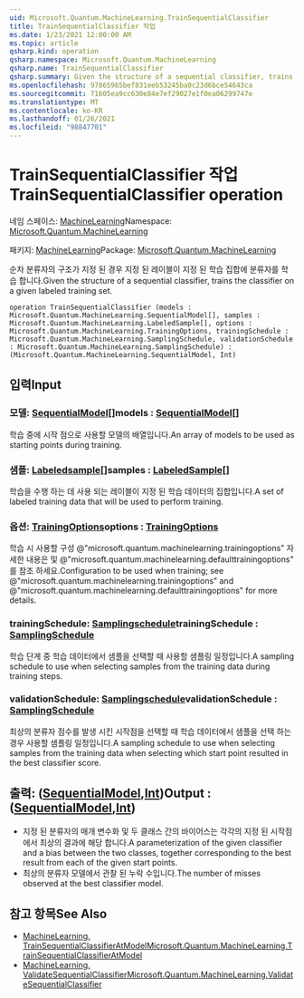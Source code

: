 ```yaml
---
uid: Microsoft.Quantum.MachineLearning.TrainSequentialClassifier
title: TrainSequentialClassifier 작업
ms.date: 1/23/2021 12:00:00 AM
ms.topic: article
qsharp.kind: operation
qsharp.namespace: Microsoft.Quantum.MachineLearning
qsharp.name: TrainSequentialClassifier
qsharp.summary: Given the structure of a sequential classifier, trains the classifier on a given labeled training set.
ms.openlocfilehash: 97865965bef831eeb53245ba0c23d6bce54643ca
ms.sourcegitcommit: 71605ea9cc630e84e7ef29027e1f0ea06299747e
ms.translationtype: MT
ms.contentlocale: ko-KR
ms.lasthandoff: 01/26/2021
ms.locfileid: "98847701"
---
```

# <a name="trainsequentialclassifier-operation"></a><span data-ttu-id="4f5bf-102">TrainSequentialClassifier 작업</span><span class="sxs-lookup"><span data-stu-id="4f5bf-102">TrainSequentialClassifier operation</span></span>

<span data-ttu-id="4f5bf-103">네임 스페이스: [MachineLearning](xref:Microsoft.Quantum.MachineLearning)</span><span class="sxs-lookup"><span data-stu-id="4f5bf-103">Namespace: [Microsoft.Quantum.MachineLearning](xref:Microsoft.Quantum.MachineLearning)</span></span>

<span data-ttu-id="4f5bf-104">패키지: [MachineLearning](https://nuget.org/packages/Microsoft.Quantum.MachineLearning)</span><span class="sxs-lookup"><span data-stu-id="4f5bf-104">Package: [Microsoft.Quantum.MachineLearning](https://nuget.org/packages/Microsoft.Quantum.MachineLearning)</span></span>


<span data-ttu-id="4f5bf-105">순차 분류자의 구조가 지정 된 경우 지정 된 레이블이 지정 된 학습 집합에 분류자를 학습 합니다.</span><span class="sxs-lookup"><span data-stu-id="4f5bf-105">Given the structure of a sequential classifier, trains the classifier on a given labeled training set.</span></span>

```qsharp
operation TrainSequentialClassifier (models : Microsoft.Quantum.MachineLearning.SequentialModel[], samples : Microsoft.Quantum.MachineLearning.LabeledSample[], options : Microsoft.Quantum.MachineLearning.TrainingOptions, trainingSchedule : Microsoft.Quantum.MachineLearning.SamplingSchedule, validationSchedule : Microsoft.Quantum.MachineLearning.SamplingSchedule) : (Microsoft.Quantum.MachineLearning.SequentialModel, Int)
```


## <a name="input"></a><span data-ttu-id="4f5bf-106">입력</span><span class="sxs-lookup"><span data-stu-id="4f5bf-106">Input</span></span>

### <a name="models--sequentialmodel"></a><span data-ttu-id="4f5bf-107">모델: [SequentialModel](xref:Microsoft.Quantum.MachineLearning.SequentialModel)[]</span><span class="sxs-lookup"><span data-stu-id="4f5bf-107">models : [SequentialModel](xref:Microsoft.Quantum.MachineLearning.SequentialModel)[]</span></span>

<span data-ttu-id="4f5bf-108">학습 중에 시작 점으로 사용할 모델의 배열입니다.</span><span class="sxs-lookup"><span data-stu-id="4f5bf-108">An array of models to be used as starting points during training.</span></span>


### <a name="samples--labeledsample"></a><span data-ttu-id="4f5bf-109">샘플: [Labeledsample](xref:Microsoft.Quantum.MachineLearning.LabeledSample)[]</span><span class="sxs-lookup"><span data-stu-id="4f5bf-109">samples : [LabeledSample](xref:Microsoft.Quantum.MachineLearning.LabeledSample)[]</span></span>

<span data-ttu-id="4f5bf-110">학습을 수행 하는 데 사용 되는 레이블이 지정 된 학습 데이터의 집합입니다.</span><span class="sxs-lookup"><span data-stu-id="4f5bf-110">A set of labeled training data that will be used to perform training.</span></span>


### <a name="options--trainingoptions"></a><span data-ttu-id="4f5bf-111">옵션: [TrainingOptions](xref:Microsoft.Quantum.MachineLearning.TrainingOptions)</span><span class="sxs-lookup"><span data-stu-id="4f5bf-111">options : [TrainingOptions](xref:Microsoft.Quantum.MachineLearning.TrainingOptions)</span></span>

<span data-ttu-id="4f5bf-112">학습 시 사용할 구성 @"microsoft.quantum.machinelearning.trainingoptions" 자세한 내용은 및 @"microsoft.quantum.machinelearning.defaulttrainingoptions" 를 참조 하세요.</span><span class="sxs-lookup"><span data-stu-id="4f5bf-112">Configuration to be used when training; see @"microsoft.quantum.machinelearning.trainingoptions" and @"microsoft.quantum.machinelearning.defaulttrainingoptions" for more details.</span></span>


### <a name="trainingschedule--samplingschedule"></a><span data-ttu-id="4f5bf-113">trainingSchedule: [Samplingschedule](xref:Microsoft.Quantum.MachineLearning.SamplingSchedule)</span><span class="sxs-lookup"><span data-stu-id="4f5bf-113">trainingSchedule : [SamplingSchedule](xref:Microsoft.Quantum.MachineLearning.SamplingSchedule)</span></span>

<span data-ttu-id="4f5bf-114">학습 단계 중 학습 데이터에서 샘플을 선택할 때 사용할 샘플링 일정입니다.</span><span class="sxs-lookup"><span data-stu-id="4f5bf-114">A sampling schedule to use when selecting samples from the training data during training steps.</span></span>


### <a name="validationschedule--samplingschedule"></a><span data-ttu-id="4f5bf-115">validationSchedule: [Samplingschedule](xref:Microsoft.Quantum.MachineLearning.SamplingSchedule)</span><span class="sxs-lookup"><span data-stu-id="4f5bf-115">validationSchedule : [SamplingSchedule](xref:Microsoft.Quantum.MachineLearning.SamplingSchedule)</span></span>

<span data-ttu-id="4f5bf-116">최상의 분류자 점수를 발생 시킨 시작점을 선택할 때 학습 데이터에서 샘플을 선택 하는 경우 사용할 샘플링 일정입니다.</span><span class="sxs-lookup"><span data-stu-id="4f5bf-116">A sampling schedule to use when selecting samples from the training data when selecting which start point resulted in the best classifier score.</span></span>



## <a name="output--sequentialmodelint"></a><span data-ttu-id="4f5bf-117">출력: ([SequentialModel](xref:Microsoft.Quantum.MachineLearning.SequentialModel),[Int](xref:microsoft.quantum.lang-ref.int))</span><span class="sxs-lookup"><span data-stu-id="4f5bf-117">Output : ([SequentialModel](xref:Microsoft.Quantum.MachineLearning.SequentialModel),[Int](xref:microsoft.quantum.lang-ref.int))</span></span>

- <span data-ttu-id="4f5bf-118">지정 된 분류자의 매개 변수화 및 두 클래스 간의 바이어스는 각각의 지정 된 시작점에서 최상의 결과에 해당 합니다.</span><span class="sxs-lookup"><span data-stu-id="4f5bf-118">A parameterization of the given classifier and a bias between the two classes, together corresponding to the best result from each of the given start points.</span></span>
- <span data-ttu-id="4f5bf-119">최상의 분류자 모델에서 관찰 된 누락 수입니다.</span><span class="sxs-lookup"><span data-stu-id="4f5bf-119">The number of misses observed at the best classifier model.</span></span>

## <a name="see-also"></a><span data-ttu-id="4f5bf-120">참고 항목</span><span class="sxs-lookup"><span data-stu-id="4f5bf-120">See Also</span></span>

- [<span data-ttu-id="4f5bf-121">MachineLearning. TrainSequentialClassifierAtModel</span><span class="sxs-lookup"><span data-stu-id="4f5bf-121">Microsoft.Quantum.MachineLearning.TrainSequentialClassifierAtModel</span></span>](xref:Microsoft.Quantum.MachineLearning.TrainSequentialClassifierAtModel)
- [<span data-ttu-id="4f5bf-122">MachineLearning. ValidateSequentialClassifier</span><span class="sxs-lookup"><span data-stu-id="4f5bf-122">Microsoft.Quantum.MachineLearning.ValidateSequentialClassifier</span></span>](xref:Microsoft.Quantum.MachineLearning.ValidateSequentialClassifier)